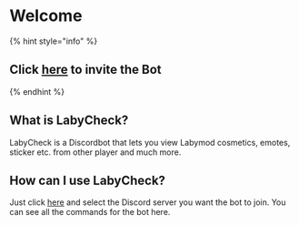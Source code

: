 # Welcome

{% hint style="info" %}
## Click [here](https://dsc.gg/labycheck) to invite the Bot
{% endhint %}

## What is LabyCheck?

LabyCheck is a Discordbot that lets you view Labymod cosmetics, emotes, sticker etc. from other player and much more.

## How can I use LabyCheck?

Just click [here](https://dsc.gg/labycheck) and select the Discord server you want the bot to join. You can see all the commands for the bot here.

